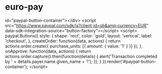 # euro-pay
 id="paypal-button-container">&lt;/div> &lt;script src="https://www.paypal.com/sdk/js?client-id=sb&amp;currency=EUR" data-sdk-integration-source="button-factory">&lt;/script> &lt;script>     paypal.Buttons({         style: {             shape: 'rect',             color: 'gold',             layout: 'vertical',             label: 'checkout',                      },         createOrder: function(data, actions) {             return actions.order.create({                 purchase_units: [{                     amount: {                         value: '1'                     }                 }]             });         },         onApprove: function(data, actions) {             return actions.order.capture().then(function(details) {                 alert('Transaction completed by ' + details.payer.name.given_name + '!');             });         }     }).render('#paypal-button-container'); &lt;/script>

